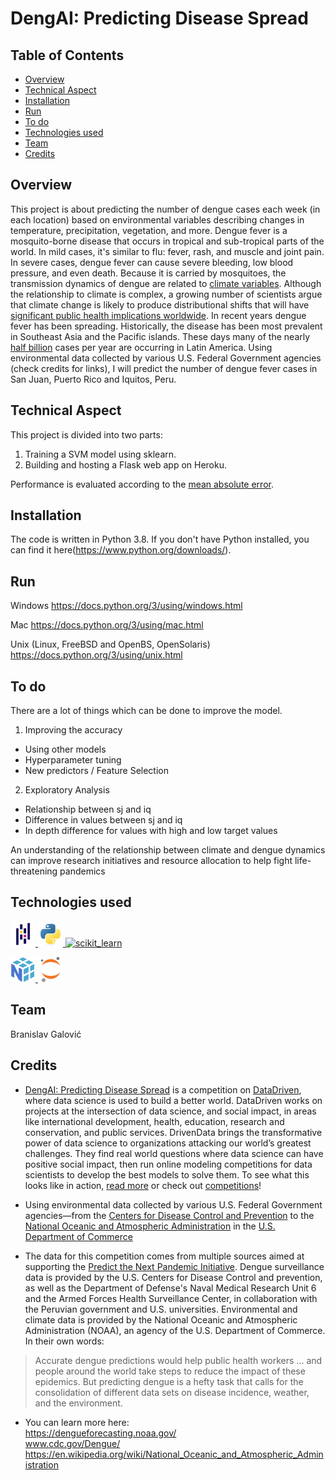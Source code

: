 # DengAI: Predicting Disease Spread

## Table of Contents
* [Overview](#overview)
* [Technical Aspect](#technical-aspect)
* [Installation](#installation)
* [Run](#run)
* [To do](#to-do)
* [Technologies used](#technologies-used)
* [Team](#team)
* [Credits](#credits)

## Overview
This project is about predicting the number of dengue cases each week (in each location) based on environmental variables describing changes in temperature, precipitation, vegetation, and more. Dengue fever is a mosquito-borne disease that occurs in tropical and sub-tropical parts of the world. In mild cases, it's similar to flu: fever, rash, and muscle and joint pain. In severe cases, dengue fever can cause severe bleeding, low blood pressure, and even death. Because it is carried by mosquitoes, the transmission dynamics of dengue are related to [climate variables](https://www.wabicc.org/en/manuals/using-climate-information-a-training-manual/climate-variables/). Although the relationship to climate is complex, a growing number of scientists argue that climate change is likely to produce distributional shifts that will have [significant public health implications worldwide](https://royalsocietypublishing.org/doi/full/10.1098/rstb.2014.0135). In recent years dengue fever has been spreading. Historically, the disease has been most prevalent in Southeast Asia and the Pacific islands. These days many of the nearly [half billion](https://www.cdc.gov/dengue/) cases per year are occurring in Latin America. Using environmental data collected by various U.S. Federal Government agencies (check credits for links), I will predict the number of dengue fever cases in San Juan, Puerto Rico and Iquitos, Peru.

## Technical Aspect
This project is divided into two parts:

1. Training a SVM model using sklearn.
2. Building and hosting a Flask web app on Heroku.

Performance is evaluated according to the [mean absolute error](https://en.wikipedia.org/wiki/Mean_absolute_error).

## Installation
The code is written in Python 3.8. If you don't have Python installed, you can find it here(https://www.python.org/downloads/).

## Run
Windows
https://docs.python.org/3/using/windows.html

Mac
https://docs.python.org/3/using/mac.html

Unix (Linux, FreeBSD and OpenBS, OpenSolaris)
https://docs.python.org/3/using/unix.html

## To do
There are a lot of things which can be done to improve the model.
1. Improving the accuracy
* Using other models
* Hyperparameter tuning
* New predictors / Feature Selection

2. Exploratory Analysis
* Relationship between sj and iq
* Difference in values between sj and iq
* In depth difference for values with high and low target values

 An understanding of the relationship between climate and dengue dynamics can improve research initiatives and resource allocation to help fight life-threatening pandemics

## Technologies used
<p align="left"> <a href="https://pandas.pydata.org/" target="_blank" rel="noreferrer"> <img src="https://raw.githubusercontent.com/devicons/devicon/2ae2a900d2f041da66e950e4d48052658d850630/icons/pandas/pandas-original.svg" alt="pandas" width="40" height="40"/> </a> <a href="https://www.python.org" target="_blank" rel="noreferrer"> <img src="https://raw.githubusercontent.com/devicons/devicon/master/icons/python/python-original.svg" alt="python" width="40" height="40"/> </a> <a href="https://scikit-learn.org/" target="_blank" rel="noreferrer"> <img src="https://upload.wikimedia.org/wikipedia/commons/0/05/Scikit_learn_logo_small.svg" alt="scikit_learn" width="40" height="40"/> </a> <p align="left"> <a href="https://numpy.org/" target="_blank" rel="noreferrer"> <img src="https://github.com/devicons/devicon/blob/master/icons/numpy/numpy-original.svg" alt="numpy" width="40" height="40"/> </a> <a href="https://jupyter.org/" target="_blank" rel="noreferrer"> <img src="https://github.com/devicons/devicon/blob/master/icons/jupyter/jupyter-original.svg" alt="jupyter" width="40" height="40"/> </a>

## Team
Branislav Galović

## Credits
* [DengAI: Predicting Disease Spread](https://www.drivendata.org/competitions/44/dengai-predicting-disease-spread/) is a competition on [DataDriven](https://www.drivendata.org/), where data science is used to build a better world. DataDriven works on projects at the intersection of data science, and social impact, in areas like international development, health, education, research and conservation, and public services. DrivenData brings the transformative power of data science to organizations attacking our world’s greatest challenges. They find real world questions where data science can have positive social impact, then run online modeling competitions for data scientists to develop the best models to solve them. To see what this looks like in action, [read more](https://www.drivendata.org/about/) or check out [competitions](https://www.drivendata.org/competitions/)!

* Using environmental data collected by various U.S. Federal Government agencies—from the [Centers for Disease Control and Prevention](https://www.cdc.gov/) to the [National Oceanic and Atmospheric Administration](https://www.cdc.gov/) in the [U.S. Department of Commerce](https://www.commerce.gov/)

* The data for this competition comes from multiple sources aimed at supporting the [Predict the Next Pandemic Initiative](https://obamawhitehouse.archives.gov/blog/2015/06/05/back-future-using-historical-dengue-data-predict-next-epidemic). Dengue surveillance data is provided by the U.S. Centers for Disease Control and prevention, as well as the Department of Defense's Naval Medical Research Unit 6 and the Armed Forces Health Surveillance Center, in collaboration with the Peruvian government and U.S. universities. Environmental and climate data is provided by the National Oceanic and Atmospheric Administration (NOAA), an agency of the U.S. Department of Commerce. In their own words:
> Accurate dengue predictions would help public health workers ... and people around the world take steps to reduce the impact of these epidemics. But predicting dengue is a hefty task that calls for the consolidation of different data sets on disease incidence, weather, and the environment.

* You can learn more here: \
https://dengueforecasting.noaa.gov/ \
www.cdc.gov/Dengue/ \
https://en.wikipedia.org/wiki/National_Oceanic_and_Atmospheric_Administration
